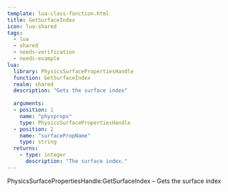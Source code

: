 ```yaml
---
template: lua-class-function.html
title: GetSurfaceIndex
icon: lua-shared
tags:
  - lua
  - shared
  - needs-verification
  - needs-example
lua:
  library: PhysicsSurfacePropertiesHandle
  function: GetSurfaceIndex
  realm: shared
  description: "Gets the surface index"
  
  arguments:
  - position: 1
    name: "physprops"
    type: PhysicsSurfacePropertiesHandle
  - position: 2
    name: "surfacePropName"
    type: string
  returns:
    - type: integer
      description: "The surface index."
---
```


<div class="lua__search__keywords">
PhysicsSurfacePropertiesHandle:GetSurfaceIndex &#x2013; Gets the surface index
</div>
